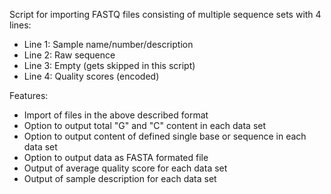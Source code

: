 Script for importing FASTQ files consisting of multiple sequence sets with 4 lines:
- Line 1: Sample name/number/description
- Line 2: Raw sequence
- Line 3: Empty (gets skipped in this script)
- Line 4: Quality scores (encoded)

Features:
- Import of files in the above described format
- Option to output total "G" and "C" content in each data set
- Option to output content of defined single base or sequence in each data set
- Option to output data as FASTA formated file
- Output of average quality score for each data set
- Output of sample description for each data set
